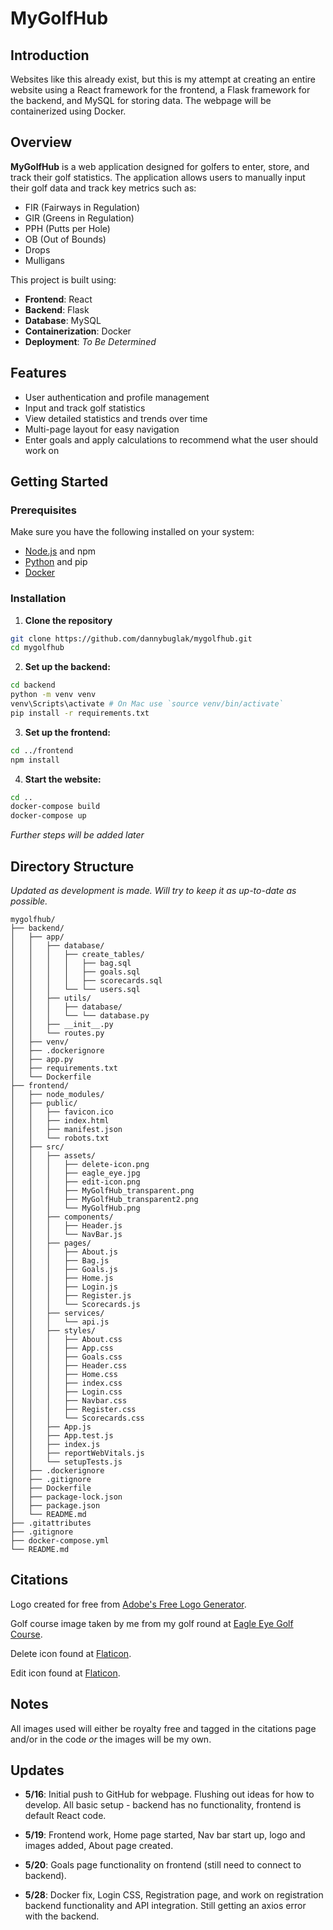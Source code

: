 # MyGolfHub

## Introduction

Websites like this already exist, but this is my attempt at creating an entire website using a React framework for the frontend, a Flask framework for the backend, and MySQL for storing data. The webpage will be containerized using Docker.

## Overview

**MyGolfHub** is a web application designed for golfers to enter, store, and track their golf statistics. The application allows users to manually input their golf data and track key metrics such as:

- FIR (Fairways in Regulation)
- GIR (Greens in Regulation)
- PPH (Putts per Hole)
- OB (Out of Bounds)
- Drops
- Mulligans

This project is built using:
- **Frontend**: React
- **Backend**: Flask
- **Database**: MySQL
- **Containerization**: Docker
- **Deployment**: *To Be Determined*

## Features

- User authentication and profile management
- Input and track golf statistics
- View detailed statistics and trends over time
- Multi-page layout for easy navigation
- Enter goals and apply calculations to recommend what the user should work on

## Getting Started

### Prerequisites

Make sure you have the following installed on your system:
- [Node.js](https://nodejs.org/) and npm
- [Python](https://www.python.org/) and pip
- [Docker](https://www.docker.com/)

### Installation

1. **Clone the repository**
```bash
git clone https://github.com/dannybuglak/mygolfhub.git
cd mygolfhub
```

2. **Set up the backend:**
```bash
cd backend
python -m venv venv
venv\Scripts\activate # On Mac use `source venv/bin/activate`
pip install -r requirements.txt
```

3. **Set up the frontend:**
```bash
cd ../frontend
npm install
```

4. **Start the website:**
```bash
cd ..
docker-compose build
docker-compose up
```

*Further steps will be added later*

## Directory Structure

*Updated as development is made. Will try to keep it as up-to-date as possible.*

```plaintext
mygolfhub/
├── backend/
│   ├── app/
│   │   ├── database/
│   │   │   ├── create_tables/
│   │   │   │   ├── bag.sql
│   │   │   │   ├── goals.sql
│   │   │   │   ├── scorecards.sql
│   │   │   └── └── users.sql
│   │   ├── utils/
│   │   │   ├── database/
│   │   │   └── └── database.py
│   │   ├── __init__.py
│   │   └── routes.py
│   ├── venv/
│   ├── .dockerignore
│   ├── app.py
│   ├── requirements.txt
│   └── Dockerfile
├── frontend/
│   ├── node_modules/
│   ├── public/
│   │   ├── favicon.ico
│   │   ├── index.html
│   │   ├── manifest.json
│   │   └── robots.txt
│   ├── src/
│   │   ├── assets/
│   │   │   ├── delete-icon.png
│   │   │   ├── eagle_eye.jpg
│   │   │   ├── edit-icon.png
│   │   │   ├── MyGolfHub_transparent.png
│   │   │   ├── MyGolfHub_transparent2.png
│   │   │   └── MyGolfHub.png
│   │   ├── components/
│   │   │   ├── Header.js
│   │   │   └── NavBar.js
│   │   ├── pages/
│   │   │   ├── About.js
│   │   │   ├── Bag.js
│   │   │   ├── Goals.js
│   │   │   ├── Home.js
│   │   │   ├── Login.js
│   │   │   ├── Register.js
│   │   │   └── Scorecards.js
│   │   ├── services/
│   │   │   └── api.js
│   │   ├── styles/
│   │   │   ├── About.css
│   │   │   ├── App.css
│   │   │   ├── Goals.css
│   │   │   ├── Header.css
│   │   │   ├── Home.css
│   │   │   ├── index.css
│   │   │   ├── Login.css
│   │   │   ├── Navbar.css
│   │   │   ├── Register.css
│   │   │   └── Scorecards.css
│   │   ├── App.js
│   │   ├── App.test.js
│   │   ├── index.js
│   │   ├── reportWebVitals.js
│   │   └── setupTests.js
│   ├── .dockerignore
│   ├── .gitignore
│   ├── Dockerfile
│   ├── package-lock.json
│   ├── package.json
│   └── README.md
├── .gitattributes
├── .gitignore
├── docker-compose.yml
└── README.md
```

## Citations

Logo created for free from [Adobe's Free Logo Generator](https://www.adobe.com/express/create/logo).

Golf course image taken by me from my golf round at [Eagle Eye Golf Course](https://eagleeyegolfclub.com/).

Delete icon found at [Flaticon](https://www.flaticon.com/free-icon/trash-can_2891491).

Edit icon found at [Flaticon](https://www.flaticon.com/free-icon/edit_32355).

## Notes

All images used will either be royalty free and tagged in the citations page and/or in the code *or* the images will be my own.

## Updates
 - **5/16**: Initial push to GitHub for webpage. Flushing out ideas for how to develop. All basic setup - backend has no functionality, frontend is default React code.

 - **5/19**: Frontend work, Home page started, Nav bar start up, logo and images added, About page created.

 - **5/20**: Goals page functionality on frontend (still need to connect to backend).

 - **5/28**: Docker fix, Login CSS, Registration page, and work on registration backend functionality and API integration. Still getting an axios error with the backend.